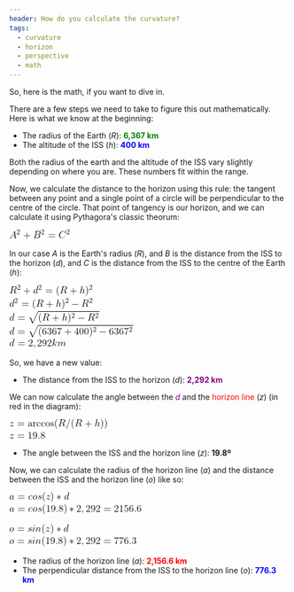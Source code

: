 ```yaml
---
header: How do you calculate the curvature?
tags:
  - curvature
  - horizon
  - perspective
  - math
---
```


So, here is the math, if you want to dive in.

There are a few steps we need to take to figure this out mathematically. Here is what we know at the beginning:

* The radius of the Earth (*R*): <span style="color: green">**6,367 km**</span>
* The altitude of the ISS (*h*): <span style="color: blue">**400 km**</span>

Both the radius of the earth and the altitude of the ISS vary slightly depending on where you are. These numbers fit within the range.

Now, we calculate the distance to the horizon using this rule: the tangent between any point and a single point of a circle will be perpendicular to the centre of the circle. That point of tangency is our horizon, and we can calculate it using Pythagora's classic theorum:

![A^2 + B^2 = C^2](/images/alone/latex_curvature_pythagora.gif)

In our case *A* is the Earth's radius (*R*), and *B* is the distance from the ISS to the horizon (*d*), and *C* is the distance from the ISS to the centre of the Earth (*h*):

![R^2 + d^2 = (R+h)^2](/images/alone/latex_curvature_R_squared.gif)<br/>
![d^2 = (R+h)^2 - R^2](/images/alone/latex_curvature_D_squared.gif)<br/>
![d = \sqrt{(R+h)^2 - R^2}](/images/alone/latex_curvature_D_step1.gif)<br/>
![d = \sqrt{(6367+400)^2 - 6367^2}](/images/alone/latex_curvature_D_step2.gif)<br/>
![d = 2,292 km](/images/alone/latex_curvature_D.gif)<br/>

So, we have a new value:

* The distance from the ISS to the horizon (*d*): <span style="color: purple">**2,292 km**</span>

We can now calculate the angle between the <span style="color: purple">*d*</span> and the <span style="color: red">horizon line</span> (*z*) (in red in the diagram):

![z = \arccos(R / (R+h))](/images/alone/latex_curvature_z_step1.gif)<br/>
![z = 19.8](/images/alone/latex_curvature_z.gif)<br/>

* The angle between the ISS and the horizon line (*z*): <span color="black">**19.8º**</span>

Now, we can calculate the radius of the horizon line (*a*) and the distance between the ISS and the horizon line (*o*) like so:

![a = cos(z) * d](/images/alone/latex_curvature_a_step1.gif)<br/>
![a = cos(19.8) * 2,292 = 2156.6](/images/alone/latex_curvature_a.gif)<br/>

![o = sin(z) * d](/images/alone/latex_curvature_o_step1.gif)<br/>
![o = sin(19.8) * 2,292 = 776.3](/images/alone/latex_curvature_o.gif)<br/>

* The radius of the horizon line (*a*): <span style="color: red">**2,156.6 km**</span>
* The perpendicular distance from the ISS to the horizon line (*o*): <span style="color: blue">**776.3 km**</span>